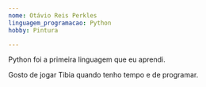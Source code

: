 ```yaml
---
nome: Otávio Reis Perkles
linguagem_programacao: Python
hobby: Pintura

---
```


Python foi a primeira linguagem que eu aprendi. 

Gosto de jogar Tibia quando tenho tempo e de programar.
